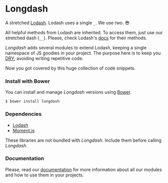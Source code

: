 Longdash
========

A stretched [Lodash](https://lodash.com/). Lodash uses a single `_`. We use two. :sunglasses:

All helpful methods from Lodash are inherited. To access them, just use our stretched dash (`__`). Please, check Lodash's [docs](https://lodash.com/docs) for their methods.

*Longdash* adds several modules to extend Lodash, keeping a single namespace of JS goodies in your project. The purpose here is to keep you [DRY](https://en.wikipedia.org/wiki/Don%27t_repeat_yourself), avoiding writing repetitive code.

Now you got covered by this huge collection of code snippets.

### Install with Bower

You can install and manage *Longdash* versions using [Bower](http://bower.io).

```
$ bower install longdash
```

### Dependencies

- [Lodash](https://lodash.com/)
- [Moment.js](http://momentjs.com/)

These libraries are not bundled with *Longdash*. Include them before calling *Longdash*.

### Documentation

Please, read our [documentation](https://josantana.gitbooks.io/longdash/content/) for more information about all our modules and how to use them in your projects.

